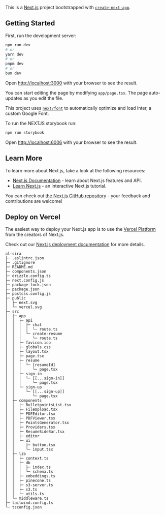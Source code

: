 This is a [Next.js](https://nextjs.org/) project bootstrapped with [`create-next-app`](https://github.com/vercel/next.js/tree/canary/packages/create-next-app).

## Getting Started

First, run the development server:

```bash
npm run dev
# or
yarn dev
# or
pnpm dev
# or
bun dev
```

Open [http://localhost:3000](http://localhost:3000) with your browser to see the result.

You can start editing the page by modifying `app/page.tsx`. The page auto-updates as you edit the file.

This project uses [`next/font`](https://nextjs.org/docs/basic-features/font-optimization) to automatically optimize and load Inter, a custom Google Font.

To run the NEXTJS storybook run:

```bash
npm run storybook
```

Open [http://localhost:6006](http://localhost:6006) with your browser to see the result.

## Learn More

To learn more about Next.js, take a look at the following resources:

- [Next.js Documentation](https://nextjs.org/docs) - learn about Next.js features and API.
- [Learn Next.js](https://nextjs.org/learn) - an interactive Next.js tutorial.

You can check out [the Next.js GitHub repository](https://github.com/vercel/next.js/) - your feedback and contributions are welcome!

## Deploy on Vercel

The easiest way to deploy your Next.js app is to use the [Vercel Platform](https://vercel.com/new?utm_medium=default-template&filter=next.js&utm_source=create-next-app&utm_campaign=create-next-app-readme) from the creators of Next.js.

Check out our [Next.js deployment documentation](https://nextjs.org/docs/deployment) for more details.

```
al-sira
├─ .eslintrc.json
├─ .gitignore
├─ README.md
├─ components.json
├─ drizzle.config.ts
├─ next.config.js
├─ package-lock.json
├─ package.json
├─ postcss.config.js
├─ public
│  ├─ next.svg
│  └─ vercel.svg
├─ src
│  ├─ app
│  │  ├─ api
│  │  │  ├─ chat
│  │  │  │  └─ route.ts
│  │  │  └─ create-resume
│  │  │     └─ route.ts
│  │  ├─ favicon.ico
│  │  ├─ globals.css
│  │  ├─ layout.tsx
│  │  ├─ page.tsx
│  │  ├─ resume
│  │  │  └─ [resumeId]
│  │  │     └─ page.tsx
│  │  ├─ sign-in
│  │  │  └─ [[...sign-in]]
│  │  │     └─ page.tsx
│  │  └─ sign-up
│  │     └─ [[...sign-up]]
│  │        └─ page.tsx
│  ├─ components
│  │  ├─ BulletpointsList.tsx
│  │  ├─ FileUpload.tsx
│  │  ├─ PDFEditor.tsx
│  │  ├─ PDFViewer.tsx
│  │  ├─ PointsGenerator.tsx
│  │  ├─ Providers.tsx
│  │  ├─ ResumeSideBar.tsx
│  │  ├─ editor
│  │  └─ ui
│  │     ├─ button.tsx
│  │     └─ input.tsx
│  ├─ lib
│  │  ├─ context.ts
│  │  ├─ db
│  │  │  ├─ index.ts
│  │  │  └─ schema.ts
│  │  ├─ embeddings.ts
│  │  ├─ pinecone.ts
│  │  ├─ s3-server.ts
│  │  ├─ s3.ts
│  │  └─ utils.ts
│  └─ middleware.ts
├─ tailwind.config.ts
└─ tsconfig.json

```